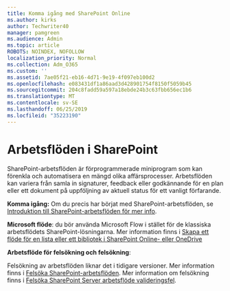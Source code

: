 ```yaml
---
title: Komma igång med SharePoint Online
ms.author: kirks
author: Techwriter40
manager: pamgreen
ms.audience: Admin
ms.topic: article
ROBOTS: NOINDEX, NOFOLLOW
localization_priority: Normal
ms.collection: Adm_O365
ms.custom: ''
ms.assetid: 7ae05f21-eb16-4d71-9e19-4f097eb100d2
ms.openlocfilehash: e083431df1a86aad3d428901754f8150f5059b45
ms.sourcegitcommit: 204c8fadd59a597a18ebde24b3c63fbb656ec1b6
ms.translationtype: MT
ms.contentlocale: sv-SE
ms.lasthandoff: 06/25/2019
ms.locfileid: "35223190"
---
```

# <a name="workflows-in-sharepoint"></a>Arbetsflöden i SharePoint

SharePoint-arbetsflöden är förprogrammerade miniprogram som kan förenkla och automatisera en mängd olika affärsprocesser. Arbetsflöden kan variera från samla in signaturer, feedback eller godkännande för en plan eller ett dokument på uppföljning av aktuell status för ett vanligt förfarande.

**Komma igång:** Om du precis har börjat med SharePoint-arbetsflöden, se [Introduktion till SharePoint-arbetsflöden för mer info](https://support.office.com/article/introduction-to-sharepoint-workflow-07982276-54e8-4e17-8699-5056eff4d9e3).

**Microsoft flöde**: du bör använda Microsoft Flow i stället för de klassiska arbetsflödets SharePoint-lösningarna. Mer information finns i [Skapa ett flöde för en lista eller ett bibliotek i SharePoint Online- eller OneDrive](https://support.office.com/article/create-a-flow-for-a-list-or-library-in-sharepoint-online-or-onedrive-for-business-a9c3e03b-0654-46af-a254-20252e580d01)

**Arbetsflöde för felsökning och felsökning**:

Felsökning av arbetsflöden liknar det i tidigare versioner. Mer information finns i [Felsöka SharePoint-arbetsflöden](https://docs.microsoft.com/sharepoint/dev/general-development/debugging-sharepoint-server-workflows). Mer information om felsökning finns i [Felsöka SharePoint Server arbetsflöde valideringsfel](https://docs.microsoft.com/sharepoint/dev/general-development/troubleshooting-sharepoint-server-workflow-validation-errors-in-visio).

